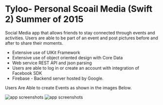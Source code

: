 # Tyloo- Personal Scoail Media (Swift 2) Summer of 2015

Social Media app that allows friends to stay connected through events and activities. 
Users are able to be part of an event and post pictures before and after to share their moments.

* Extensive use of UIKit Framework
* Extensive use of object oriented design with Core Data
* Web service REST API and json parsing
* Users are able to log in or create an account with integration of Facebook SDK
* Firebase - Backend server hosted by Google.

Users Are Able to create Events as shown in the images Below.

![app screenshots](https://github.com/teymourk/Tyloo/blob/master/Tyloo/Audiblie.png)
![app screenshots](https://github.com/teymourk/Tyloo/blob/master/Tyloo/HoemScreens.png)
